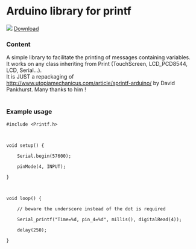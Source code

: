 # Arduino library for printf #
[![](http://www.gstatic.com/codesite/ph/images/dl_arrow.gif)](http://code.google.com/p/ardurct/downloads/list) [Download](http://code.google.com/p/ardurct/downloads/list)

### Content ###
A simple library to facilitate the printing of messages containing variables.<br>
It works on any class inheriting from Print (TouchScreen, LCD_PCD8544, LCD, Serial...).<br>
It is JUST a repackaging of <a href='http://www.utopiamechanicus.com/article/sprintf-arduino/'><a href='http://www.utopiamechanicus.com/article/sprintf-arduino/'>http://www.utopiamechanicus.com/article/sprintf-arduino/</a></a> by David Pankhurst. Many thanks to him !<br>
<br>
<h3>Example usage</h3>
<pre><code>#include &lt;Printf.h&gt;<br>
<br>
void setup() {<br>
    Serial.begin(57600);<br>
    pinMode(4, INPUT);<br>
}<br>
<br>
void loop() {<br>
    // beware the underscore instead of the dot is required<br>
    Serial_printf("Time=%d, pin_4=%d", millis(), digitalRead(4));<br>
    delay(250);<br>
}<br>
</code></pre>